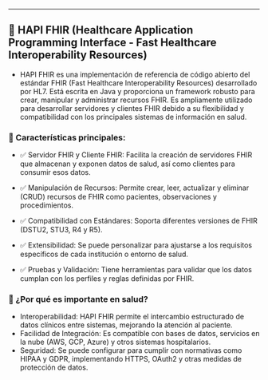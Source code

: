 ---
## 📌 HAPI FHIR (Healthcare Application Programming Interface - Fast Healthcare Interoperability Resources)

- HAPI FHIR es una implementación de referencia de código abierto del estándar FHIR (Fast Healthcare Interoperability Resources) desarrollado por HL7. Está escrita en Java y proporciona un framework robusto para crear, manipular y administrar recursos FHIR. Es ampliamente utilizado para desarrollar servidores y clientes FHIR debido a su flexibilidad y compatibilidad con los principales sistemas de información en salud.

### 🔑 Características principales:
- ✅ Servidor FHIR y Cliente FHIR: Facilita la creación de servidores FHIR que almacenan y exponen datos de salud, así como clientes para consumir esos datos.

- ✅ Manipulación de Recursos: Permite crear, leer, actualizar y eliminar (CRUD) recursos de FHIR como pacientes, observaciones y procedimientos.

- ✅ Compatibilidad con Estándares: Soporta diferentes versiones de FHIR (DSTU2, STU3, R4 y R5).

- ✅ Extensibilidad: Se puede personalizar para ajustarse a los requisitos específicos de cada institución o entorno de salud.

- ✅ Pruebas y Validación: Tiene herramientas para validar que los datos cumplan con los perfiles y reglas definidas por FHIR.

### 🏥 ¿Por qué es importante en salud?
- Interoperabilidad: HAPI FHIR permite el intercambio estructurado de datos clínicos entre sistemas, mejorando la atención al paciente.
- Facilidad de Integración: Es compatible con bases de datos, servicios en la nube (AWS, GCP, Azure) y otros sistemas hospitalarios.
- Seguridad: Se puede configurar para cumplir con normativas como HIPAA y GDPR, implementando HTTPS, OAuth2 y otras medidas de protección de datos.
